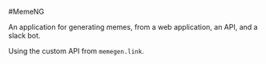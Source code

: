 #MemeNG

An application for generating memes, from a web application, an API, and a slack bot.

Using the custom API from `memegen.link`.